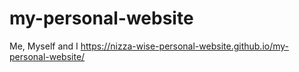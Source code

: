 # my-personal-website
Me, Myself and I
https://nizza-wise-personal-website.github.io/my-personal-website/
